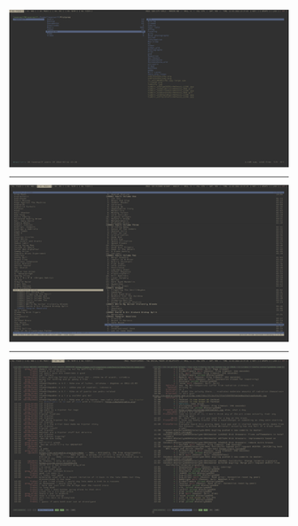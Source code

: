 ![screenshot_01](screenshot_01.png?raw=true "screenshot_01")

------

![screenshot_02](screenshot_02.png?raw=true "screenshot_02")

------

![screenshot_03](screenshot_03.png?raw=true "screenshot_03")
